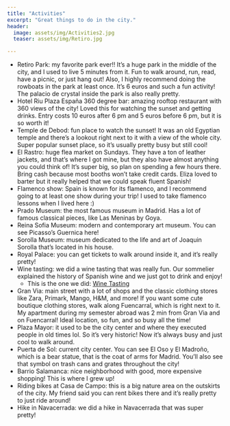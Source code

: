 ```yaml
---
title: "Activities"
excerpt: "Great things to do in the city."
header:
  image: assets/img/Activities2.jpg
  teaser: assets/img/Retiro.jpg

---
```


* Retiro Park: my favorite park ever!! It’s a huge park in the middle of the city, and I used to live 5 minutes from it. Fun to walk around, run, read, have a picnic, or just hang out! Also, I highly recommend doing the rowboats in the park at least once. It’s 6 euros and such a fun activity! The palacio de crystal inside the park is also really pretty. 
* Hotel Riu Plaza España 360 degree bar: amazing rooftop restaurant with 360 views of the city! Loved this for watching the sunset and getting drinks. Entry costs 10 euros after 6 pm and 5 euros before 6 pm, but it is so worth it! 
* Temple de Debod: fun place to watch the sunset! It was an old Egyptian temple and there’s a lookout right next to it with a view of the whole city. Super popular sunset place, so it’s usually pretty busy but still cool!
* El Rastro: huge flea market on Sundays. They have a ton of leather jackets, and that’s where I got mine, but they also have almost anything you could think of! It’s super big, so plan on spending a few hours there. Bring cash because most booths won’t take credit cards. Eliza loved to barter but it really helped that we could speak fluent Spanish! 
* Flamenco show: Spain is known for its flamenco, and I recommend going to at least one show during your trip! I used to take flamenco lessons when I lived here :)
* Prado Museum: the most famous museum in Madrid. Has a lot of famous classical pieces, like Las Meninas by Goya. 
* Reina Sofia Museum: modern and contemporary art museum. You can see Picasso’s Guernica here!
* Sorolla Museum: museum dedicated to the life and art of Joaquin Sorolla that’s located in his house. 
* Royal Palace: you can get tickets to walk around inside it, and it’s really pretty!
* Wine tasting: we did a wine tasting that was really fun. Our sommelier explained the history of Spanish wine and we just got to drink and enjoy! 
  * This is the one we did: [Wine Tasting](https://www.madriddarracott.com)
* Gran Via: main street with a lot of shops and the classic clothing stores like Zara, Primark, Mango, H&M, and more! If you want some cute boutique clothing stores, walk along Fuencarral, which is right next to it. My apartment during my semester abroad was 2 min from Gran Via and on Fuencarral! Ideal location, so fun, and so busy all the time!
* Plaza Mayor: it used to be the city center and where they executed people in old times lol. So it’s very historic! Now it’s always busy and just cool to walk around. 
* Puerta de Sol: current city center. You can see El Oso y El Madroño, which is a bear statue, that is the coat of arms for Madrid. You’ll also see that symbol on trash cans and grates throughout the city! 
* Barrio Salamanca: nice neighborhood with good, more expensive shopping! This is where I grew up!
* Riding bikes at Casa de Campo: this is a big nature area on the outskirts of the city. My friend said you can rent bikes there and it’s really pretty to just ride around! 
* Hike in Navacerrada: we did a hike in Navacerrada that was super pretty! 
